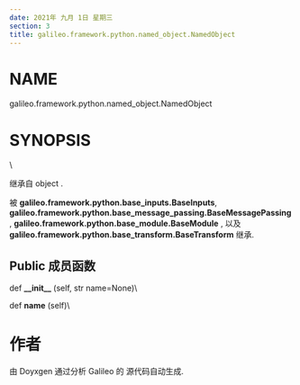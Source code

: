 ```yaml
---
date: 2021年 九月 1日 星期三
section: 3
title: galileo.framework.python.named_object.NamedObject
---
```


# NAME

galileo.framework.python.named_object.NamedObject

# SYNOPSIS

\

继承自 object .

被 **galileo.framework.python.base_inputs.BaseInputs**,
**galileo.framework.python.base_message_passing.BaseMessagePassing**,
**galileo.framework.python.base_module.BaseModule** , 以及
**galileo.framework.python.base_transform.BaseTransform** 继承.

## Public 成员函数

def **\_\_init\_\_** (self, str name=None)\

def **name** (self)\

# 作者

由 Doyxgen 通过分析 Galileo 的 源代码自动生成.
